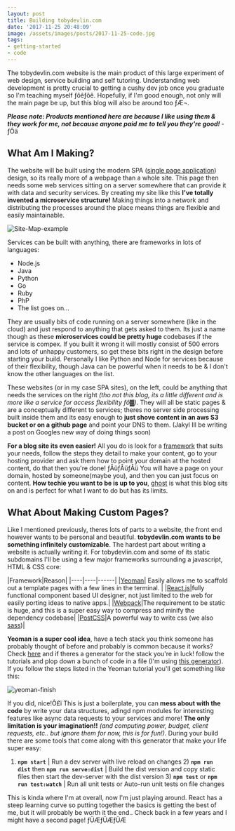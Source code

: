 ```yaml
---
layout: post
title: Building tobydevlin.com
date: '2017-11-25 20:48:09'
image: /assets/images/posts/2017-11-25-code.jpg
tags:
- getting-started
- code
---
```


The tobydevlin.com website is the main product of this large experiment of web design, service building and self tutoring. Understanding web development is pretty crucial to getting a cushy dev job once you graduate so I'm teaching myself ­ƒôê­ƒôê. Hopefully, if I'm good enough, not only will the main page be up, but this blog will also be around too ­ƒÆ¬.

___Please note: Products mentioned here are because I like using them & they work for me, not because anyone paid me to tell you they're good!___ ­ƒÖä

## What Am I Making?
The website will be built using the modern SPA ([single page application](https://en.wikipedia.org/wiki/Single-page_application)) design, so its really more of a webpage than a whole site. This page then needs some web services sitting on a server somewhere that can provide it with data and security services. By creating my site like this **I've totally invented a microservice structure!** Making things into a network and distributing the processes around the place means things are flexible and easily maintainable. 

![Site-Map-example](../assets/img/content/2017/11/Site-Map-example.svg)

Services can be built with anything, there are frameworks in lots of languages: 
 - Node.js
 - Java
 - Python
 - Go
 - Ruby
 - PhP
 - The list goes on... 
 
They are usually bits of code running on a server somewhere (like in the cloud) and just respond to anything that gets asked to them. Its just a name though as these **microservices could be pretty huge** codebases if the service is compex.  If you built it wrong it will mostly consist of 500 errors and lots of unhappy customers, so get these bits right in the design before starting your build. Personally I like Python and Node for services because of their flexibility, though Java can be powerful when it needs to be & I don't know the other languages on the list. 

These websites (or in my case SPA sites), on the left, could be anything that needs the services on the right _(tho not this blog, its a little different and is more like a service for access flexibility ­ƒô▓)_. They will all be static pages & are a conceptually different to services; theres no server side processing built inside them and its easy enough to **just shove content in an aws S3 bucket or on a github page** and point your DNS to them. (Jakyl Ill be writing a post on Googles new way of doing things soon)

**For a blog site its even easier!** All you do is look for a [framework](https://www.google.co.uk/search?q=blog+frameworks&rlz=1C1CHBF_en-GBGB724GB725&oq=blog+frameworks&aqs=chrome..69i57j0l5.6246j0j4&sourceid=chrome&ie=UTF-8) that suits your needs, follow the steps they detail to make your content, go to your hosting provider and ask them how to point your domain at the hosted content, do that then you're done! ­ƒÅü­ƒÅü­ƒÅü You will have a page on your domain, hosted by someone(maybe you), and then you can just focus on content. **How techie you want to be is up to you**, [ghost](https://ghost.org/) is what this blog sits on and is perfect for what I want to do but has its limits.

## What About Making Custom Pages?
Like I mentioned previously, theres lots of parts to a website, the front end however wants to be personal and beautiful. **tobydevlin.com wants to be something infinitely customizable**. The hardest part about writing a website is actually writing it. For tobydevlin.com and some of its static subdomains I'll be using a few major frameworks surrounding a javascript, HTML & CSS core:

|Framework|Reason|
|----|----|------|
|[Yeoman](http://yeoman.io/)| Easily allows me to scaffold out a template pages with a few lines in the terminal. | 
|[React.js](https://reactjs.org)|fully functional component based UI designer, not just limited to the web for easily porting ideas to native apps.|
|[Webpack](https://webpack.github.io/)|The requirement to be static is huge, and this is a super easy way to compress and minify the dependency codebase|
|[PostCSS](http://postcss.org/)|A powerful way to write css (we also [sass](http://sass-lang.com/))|

**Yeoman is a super cool idea**, have a tech stack you think someone has probably thought of before and probably is common because it works? Check [here](http://yeoman.io/generators/) and if theres a generator for the stack you're in luck! follow the tutorials and plop down a bunch of code in a file (I'm using [this generator](https://github.com/react-webpack-generators/generator-react-webpack#readme)). If you follow the steps listed in the Yeoman tutorial you'll get something like this: 

![yeoman-finish](../assets/img/content/2017/11/yeoman-finish.png)

If you did, nice!Ô£ï This is just a boilerplate, you can **mess about with the code** by write your data structures, adingd npm modules for interesting features like async data requests to your services and more! **The only limitation is your imagination!!** *(and computing power, budget, client requests, etc.. but ignore them for now, this is for fun!)*. During your build there are some tools that come along with this generator that make your life super easy:

   1) **```npm start```** | Run a dev server with live reload on changes
    2) **```npm run dist```** then **```npm run serve:dist```** | Build the dist version and copy static files then start the dev-server with the dist version
    3) **```npm test```** or **```npm run test:watch```**  | Run all unit tests or Auto-run unit tests on file changes

This is kinda where I'm at overall, now I'm just playing around. React has a steep learning curve so putting together the basics is getting the best of me, but it will probably be worth it the end.. Check back in a few years and I might have a second page! ­ƒÜÆ­ƒÜÆ­ƒÜÆ


 
